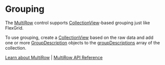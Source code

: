 Grouping
========

The [MultiRow](https://www.grapecity.com/wijmo/api/classes/wijmo_grid_multirow.multirow.html) control supports [CollectionView](https://www.grapecity.com/wijmo/api/classes/wijmo.collectionview.html)-based grouping just like FlexGrid.

To use grouping, create a [CollectionView](https://www.grapecity.com/wijmo/api/classes/wijmo.collectionview.html) based on the raw data and add one or more
[GroupDescription](https://www.grapecity.com/wijmo/api/classes/wijmo.groupdescription.html) objects to the [groupDescriptions](https://www.grapecity.com/wijmo/api/classes/wijmo.collectionview.html#groupdescriptions) array of the collection.

[Learn about MultiRow](https://www.grapecity.com/wijmo-multirow) | [MultiRow API Reference](https://www.grapecity.com/wijmo/api/classes/wijmo_grid_multirow.multirow.html)